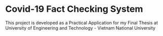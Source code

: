# Covid-19 Fact Checking System

This project is developed as a Practical Application for my Final Thesis at University of Engineering and Technology - Vietnam National University
